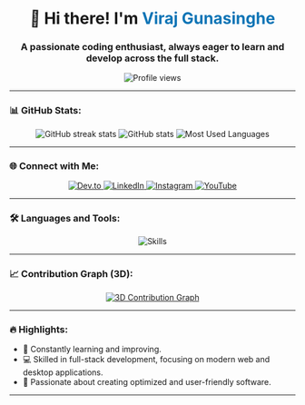 <h1 align="center">
  <span style="display: inline-block; animation: wave-animation 1s infinite;">👋</span> 
  Hi there! I'm <span style="color: #0e75b6;">Viraj Gunasinghe</span>
</h1>
<h3 align="center">A passionate coding enthusiast, always eager to learn and develop across the full stack.</h3>

<p align="center">
  <img src="https://komarev.com/ghpvc/?username=virajwathsalag&label=Profile%20Views&color=0e75b6&style=flat" alt="Profile views" />
</p>

---

### 📊 GitHub Stats:

<p align="center">
  <img src="https://github-readme-streak-stats.herokuapp.com/?user=virajwathsalag&theme=radical" alt="GitHub streak stats" />
  <img src="https://github-readme-stats.vercel.app/api?username=virajwathsalag&show_icons=true&locale=en&theme=radical" alt="GitHub stats" />
  <img src="https://github-readme-stats.vercel.app/api/top-langs/?username=virajwathsalag&layout=compact&theme=radical" alt="Most Used Languages" />
</p>

---

### 🌐 Connect with Me:

<p align="center">
  <a href="https://dev.to/virajwathsalag" target="_blank">
    <img src="https://img.icons8.com/fluency/48/dev-to.png" alt="Dev.to" />
  </a>
  <a href="https://www.linkedin.com/in/virajwathsalag/" target="_blank">
    <img src="https://img.icons8.com/color/48/linkedin.png" alt="LinkedIn" />
  </a>
  <a href="https://instagram.com/virajwathsalag" target="_blank">
    <img src="https://img.icons8.com/fluency/48/instagram-new.png" alt="Instagram" />
  </a>
  <a href="https://youtube.com/@virajwathsalag" target="_blank">
    <img src="https://img.icons8.com/color/48/youtube-play.png" alt="YouTube" />
  </a>
</p>

---

### 🛠️ Languages and Tools:

<p align="center">
  <img src="https://skillicons.dev/icons?i=cs,dotnet,visualstudio,html,css,vscode,github,arduino,mysql,javascript,git,java,python,bootstrap" alt="Skills" />
</p>

---

### 📈 Contribution Graph (3D):

<p align="center">
  <a href="https://github.com/virajwathsalag">
    <img src="https://github.com/virajwathsalag/virajwathsalag/raw/output/github-contribution-grid-snake.svg" alt="3D Contribution Graph" />
  </a>
</p>

---

### 🔥 Highlights:

- 🌱 Constantly learning and improving.
- 💻 Skilled in full-stack development, focusing on modern web and desktop applications.
- 🚀 Passionate about creating optimized and user-friendly software.

---

<style>
  @keyframes wave-animation {
    0% { transform: rotate(0); }
    50% { transform: rotate(15deg); }
    100% { transform: rotate(0); }
  }
</style>
